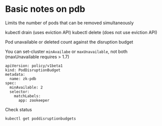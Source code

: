 # Basic notes on pdb

Limits the number of pods that can be removed simultaneously

kubectl drain (uses eviction API)
kubectl delete (does not use eviction API)

Pod unavailable or deleted count against the disruption budget

You can set-cluster `minAvailabe` or `maxUnavailable`, not both
(maxUnavailable requires > 1.7)


```
apiVersion: policy/v1beta1
kind: PodDisruptionBudget
metadata:
  name: zk-pdb
spec:
  minAvailable: 2
  selector:
    matchLabels:
      app: zookeeper
```

Check status
```
kubectl get poddisruptionbudgets
```

